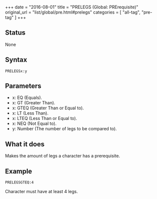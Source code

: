 +++
date = "2016-08-01"
title = "PRELEGS (Global: PRErequisite)"
original_url = "list/global/pre.html#prelegs"
categories = [ "all-tag", "pre-tag" ]
+++

## Status

None

## Syntax

`PRELEGSx:y`

## Parameters

-   x: EQ (Equals).
-   x: GT (Greater Than).
-   x: GTEQ (Greater Than or Equal to).
-   x: LT (Less Than).
-   x: LTEQ (Less Than or Equal to).
-   x: NEQ (Not Equal to).
-   y: Number (The number of legs to be compared to).



What it does
------------

Makes the amount of legs a character has a prerequisite.

Example
-------

`PRELEGSGTEQ:4`

Character must have at least 4 legs.

